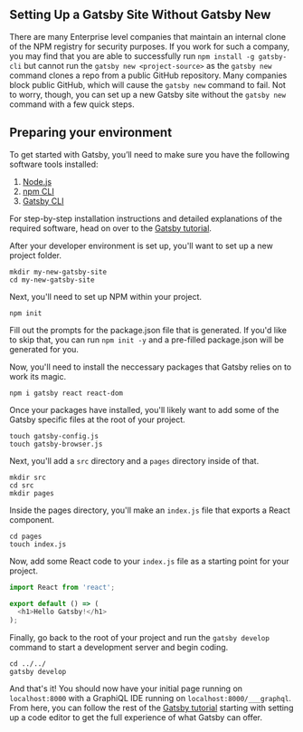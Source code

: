 ## Setting Up a Gatsby Site Without Gatsby New

There are many Enterprise level companies that maintain an internal clone of the NPM registry for security purposes. If you work for such a company, you may find that you are able to successfully run `npm install -g gatsby-cli` but cannot run the `gatsby new <project-source>` as the `gatsby new` command clones a repo from a public GitHub repository. Many companies block public GitHub, which will cause the `gatsby new` command to fail. Not to worry, though, you can set up a new Gatsby site without the `gatsby new` command with a few quick steps.

## Preparing your environment
To get started with Gatsby, you’ll need to make sure you have the following software tools installed:

1. [Node.js](https://www.gatsbyjs.org/tutorial/part-zero/#install-nodejs)
1. [npm CLI](https://www.gatsbyjs.org/tutorial/part-zero/#familiarize-with-npm)
1. [Gatsby CLI](https://www.gatsbyjs.org/tutorial/part-zero/#install-the-gatsby-cli)

For step-by-step installation instructions and detailed explanations of the required software, head on over to the [Gatsby tutorial](https://www.gatsbyjs.org/tutorial/part-zero/).

After your developer environment is set up, you'll want to set up a new project folder.
```shell
mkdir my-new-gatsby-site
cd my-new-gatsby-site
```

Next, you'll need to set up NPM within your project.
```shell
npm init
```

Fill out the prompts for the package.json file that is generated. If you'd like to skip that, you can run `npm init -y` and a pre-filled package.json will be generated for you.

Now, you'll need to install the neccessary packages that Gatsby relies on to work its magic.
```shell
npm i gatsby react react-dom
```

Once your packages have installed, you'll likely want to add some of the Gatsby specific files at the root of your project.
```shell
touch gatsby-config.js
touch gatsby-browser.js
```

Next, you'll add a `src` directory and a `pages` directory inside of that. 
```shell
mkdir src
cd src
mkdir pages
```

Inside the pages directory, you'll make an `index.js` file that exports a React component.
```shell
cd pages
touch index.js
```

Now, add some React code to your `index.js` file as a starting point for your project.
```jsx:title=src/pages/index.js
import React from 'react';

export default () => (
  <h1>Hello Gatsby!</h1>
);
```

Finally, go back to the root of your project and run the `gatsby develop` command to start a development server and begin coding.
```shell
cd ../../ 
gatsby develop
```

And that's it! You should now have your initial page running on `localhost:8000` with a GraphiQL IDE running on `localhost:8000/___graphql`. From here, you can follow the rest of the [Gatsby tutorial](https://www.gatsbyjs.org/tutorial/part-zero/#set-up-a-code-editor) starting with setting up a code editor to get the full experience of what Gatsby can offer.  
